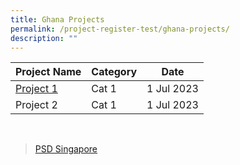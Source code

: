 ```yaml
---
title: Ghana Projects
permalink: /project-register-test/ghana-projects/
description: ""
---
```

|**Project Name**| **Category** |**Date**|
| ------ | ------ | ------ |
| [Project 1](/agreements-signed/Ghana/documents-and-templates-for-download/) <br> | Cat 1   | 1 Jul 2023     |
| Project 2  | Cat 1   | 1 Jul 2023     |
<br>


<div id="fb-root"></div>
<script nonce="1JlYv6yG" src="https://connect.facebook.net/en_GB/sdk.js#xfbml=1&amp;version=v17.0" crossorigin="anonymous" async=""></script>

<div data-show-facepile="false" data-hide-cover="false" data-adapt-container-width="true" data-small-header="false" data-height="100" data-width="250" data-tabs="timeline" data-href="https://www.facebook.com/PSDSingapore" class="fb-page"><blockquote class="fb-xfbml-parse-ignore" cite="https://www.facebook.com/PSDSingapore"><a href="https://www.facebook.com/PSDSingapore">PSD Singapore</a></blockquote></div>
<br>
<div data-hide-cover="false" data-width="380" data-href="https://www.facebook.com/PSDSingapore" data-tab="timeline" class="fb-page"></div>